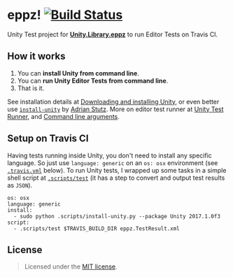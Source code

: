 # eppz! [![Build Status](https://travis-ci.org/eppz/Unity.Test.eppz.png?branch=master)](https://travis-ci.org/eppz/Unity.Test.eppz)

Unity Test project for [**Unity.Library.eppz**](https://github.com/eppz/Unity.Library.eppz) to run Editor Tests on Travis CI.

## How it works

1. You can **install Unity from command line**.
2. You can **run Unity Editor Tests from command line**.
3. That is it.

See installation details at [Downloading and installing Unity](https://docs.unity3d.com/Manual/InstallingUnity.html), or even better use [`install-unity`](https://github.com/sttz/install-unity) by [Adrian Stutz](https://github.com/sttz). More on editor test runner at [Unity Test Runner](https://docs.unity3d.com/Manual/testing-editortestsrunner.html), and [Command line arguments](https://docs.unity3d.com/Manual/CommandLineArguments.html).

## Setup on Travis CI

Having tests running inside Unity, you don't need to install any specific language. So just use `language: generic` on an `os: osx` environment (see [`.travis.yml`](.travis.yml) below). To run Unity tests, I wrapped up some tasks in a simple shell script at [`.scripts/test`](.scripts/test) (it has a step to convert and output test results as `JSON`).

```
os: osx
language: generic
install:  
  - sudo python .scripts/install-unity.py --package Unity 2017.1.0f3
script:
  - .scripts/test $TRAVIS_BUILD_DIR eppz.TestResult.xml
```

## License

> Licensed under the [MIT license](http://en.wikipedia.org/wiki/MIT_License).